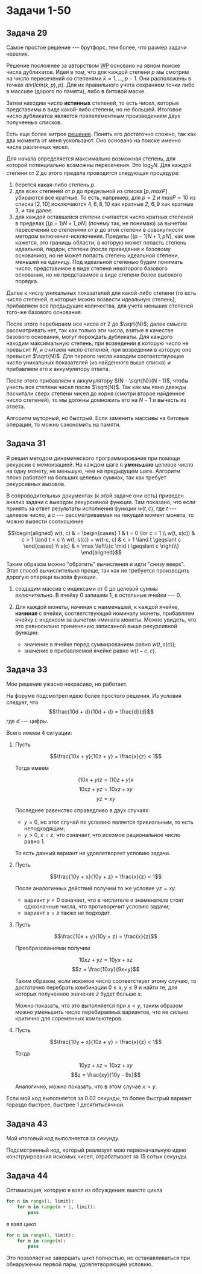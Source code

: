 # Задачи 1-50

## Задача 29

Самое простое решение --- брутфорс, тем более, что размер задачи невелик.

Решение посложнее за авторством [WP](https://projecteuler.net/action=redirect;post_id=92910) основано на явном поиске числа дубликатов.
Идея в том, что для каждой степени $p$ мы смотрим на число пересечений со степенями $k = 1, \dots, p-1$.
Они расположены в точках $div(lcm(k, p), p)$.
Для их правильного учета сохраняем точки либо в массиве (дорого по памяти), либо в битовой маске.

Затем находим число **истинных** степеней, то есть чисел, которые представимы в виде какой-либо степени, но не большей.
Итоговое число дубликатов является поэлелементным произведением двух полученных списков.

Есть еще более хитрое [решение](https://projecteuler.net/action=redirect;post_id=93014).
Понять его достаточно сложно, так как два момента от меня ускользают.
Оно основано на поиске именно числа различных чисел.

Для начала определяется максимально возможная степень, для которой потенциально возможны пересечения.
Это $\log_2 N$.
Для каждой степени от 2 до этого предела проводится следующая процедура:

1. берется какая-либо степень $p$.
2. для всех степеней от $p$ до предельной из списка $[p, maxP]$ убираются все кратные.
   То есть, например, для $p = 2$ и $maxP = 10$ из списка $[2, 10]$ исключаются $4, 6, 8, 10$ как кратные 2, $6, 9$ как кратные 3, и так далее.
3. для каждой оставшейся степени считается число кратных степеней в пределах $[(p-1)N+1, pN]$ (почему так, не понимаю) за вычетом пересечений со степенями от $p$ до этой степени в совокупности методом включения-исключения.
Пределы $[(p-1)N+1, pN]$, как мне кажется, это границы области, в которую может попасть степень идеальной, пардон, степени (после приведения к базовому основанию), но не может попасть степень идеальной степени, меньшей на единицу.
Под идеальной степенью будем понимать число, представимое в виде степени некоторого базового основания, но не представимое в виде степени более высокого порядка.

Далее к числу уникальных показателей для какой-либо степени (то есть число степеней, в которые можно возвести идеальную степень), прибавляем все предыдущие количества, для учета меньших степеней того-же базового основания.

После этого перебираем все числа от 2 до $\sqrt{N}$; далее смысла рассматривать нет, так как только эти числа, взятые в качестве базового основания, могут порождать дубликаты.
Для каждого находим максимальную степень, при возведении в которую число не превысит $N$, и считаем число степеней, при возведении в которую оно превысит $\sqrt{N}$.
Для первого числа находим соответствующее число уникальных показателей (из найденного выше списка) и прибавляем его к аккумулятору ответа.

После этого прибавляем к аккумулятору $(N - \sqrt{N})(N - 1)$, чтобы учесть все степени чисел после $\sqrt{N}$.
Так как мы явно дважды посчитали сверх степени чисел до корня (смотри второе найденное число степеней), то мы должны домножить его на $N-1$ и вычесть из ответа.

Алгоритм муторный, но быстрый. Если заменить массивы на битовые операции, то можно сэкономить на памяти.

## Задача 31

Я решил методом динамического программирования при помощи рекурсии с мемоизацией.
На каждом шаге я **уменьшаю** целевое число на одну монету, не меньшую, чем на предыдущем шаге.
Алгоритм плохо работает на больших целевых суммах, так как требует рекурсивных вызовов.

В сопроводительных документах (к этой задаче они есть) приведен анализ задачи с выводом рекурсивной функции.
Там показано, что если принять за ответ результаты исполнения функции $w(t, c)$, где $t$ --- целевое число, а $c$ --- рассматриваемая на текущий момент монета, то можно вывести соотношение

$$\begin{aligned}
w(t, c) & = \begin{cases}
	1 & t = 0 \lor c = 1 \\
	w(t, s(c)) & c > 1 \land t < c \\
	w(t, s(c)) + w(t-c, c) & c > 1 \land t \geqslant c
\end{cases} \\
s(c) & = \max \left\\{c \mid t \geqslant c \right\\}
\end{aligned}$$

Таким образом можно "обратить" вычисления и идти "снизу вверх".
Этот способ вычислительно проще, так как не требуется производить дорогую операци вызова функции.

1. создадим массив с индексами от 0 до целевой суммы включительно.
   В ячейку 0 запишем 1, в остальные ячейки --- 0.
2. Для каждой монеты, начиная с наименьшей, к каждой ячейке, **начиная** с ячейки, соответствующей номиналу монеты, прибавляем ячейку с индексом за вычетом нминала монеты.
   Можно увидеть, что это равносильно применению записанной выше рекурсивной функции:

   * значение в ячейке перед суммированием равно $w(t, s(c))$;
   * значение в прибавляемой ячейке равно $w(t-c, c)$.

## Задача 33

Мое решение ужасно некрасиво, но работает.

На форуме подсмотрел идею более простого решения.
Из условия следует, что
$$\frac{10d + d}{10d + d} = \frac{d}{d}$$
где $d$ --- цифры.

Всего имеем 4 ситуации:

1. Пусть

   $$\frac{10x + y}{10z + y} = \frac{x}{z} < 1$$

   Тогда имеем

   $$(10x + y)z = (10z + y)x$$
   $$10xz + yz = 10xz + xy$$
   $$yz = xy$$

   Последнее равенство справедливо в двух случаях:

   * $y = 0$, но этот случай по условию является тривиальным, то есть неподходящим;
   * $y > 0,\ x = z$, что означает, что искомое рациональное число равно 1.

   То есть данный вариант не удовлетворяет условию задачи.

2. Пусть

   $$\frac{10y + x}{10y + z} = \frac{x}{z} < 1$$

   После аналогичных действий получим то же условие $yz = xy$.

   * вариант $y=0$ означает, что в числителе и знаменателе стоят однозначные числа, что противоречит условию задачи;
   * вариант $x = z$ также не подходит.

3. Пусть

   $$\frac{10x + y}{10y + z} = \frac{x}{z}$$

   Преобразованиями получим

   $$10xz + yz = 10yx + xz$$
   $$z = \frac{10xy}{9x+y}$$

   Таким образом, если искомое число соответствует этому случаю, то достаточно перебрать комбинации $0 \leqslant x,y \leqslant 9$ и найти те, для которых полученное значение $z$ будет больше $x$.

   Можно показать, что это выполняется при $x < y$, таким образом можно уменьшить число перебираемых вариантов, что не сильно критично для соременных компьютеров.

4. Пусть

   $$\frac{10y + x}{10z + y} = \frac{x}{z} < 1$$

   Тогда

   $$10yz + xz = 10xz + xy$$
   $$z = \frac{xy}{10y - 9x}$$

   Аналогично, можно показать, что в этом случае $x > y$.

Если мой код выполняется за 0.02 секунды, то более быстрый вариант гораздо быстрее, быстрее 1 десятитысячной.

## Задача 43

Мой итоговый код выполняется за секунду.

Подсмотренный код, который реализует мою первоначальную идею конструирования искомых чисел, отрабатывает за 15 сотых секунды.

## Задача 44

Оптимизация, которую я взял из обсуждения: вместо цикла

```python
for n in range(1, limit):
    for m in range(n + 1, limit):
        pass
```

я взял цикл

```python
for n in range(1, limit):
    for m in range(n):
        pass
```

Это позволяет не завершать цикл полностью, но останавливаться при обнаружении первой пары, удовлетворяющей условию.
